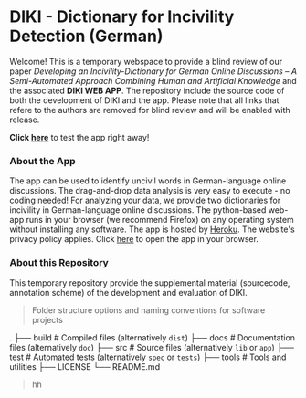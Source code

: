 # DIKI - Dictionary for Incivility Detection (German)

Welcome! This is a temporary webspace to provide a blind review of our paper *Developing an Incivility-Dictionary for German Online Discussions – 
A Semi-Automated Approach Combining Human and Artificial Knowledge* and the associated **DIKI WEB APP**. The repository include the source code of both the development of DIKI and the app. Please note that all links that refere to the authors are removed for blind review and will be enabled with release.

**Click [here](https://diki-web-app.herokuapp.com/)** to test the app right away!

### About the App

The app can be used to identify uncivil words in German-language online discussions. The drag-and-drop data analysis is very easy to execute - no coding needed! For analyzing your data, we provide two dictionaries for incivility in German-language online discussions. The python-based web-app runs in your browser (we recommend Firefox) on any operating system without installing any software. The app is hosted by [Heroku](https://www.heroku.com/). The website's privacy policy applies. Click [here](https://diki-web-app.herokuapp.com/) to open the app in your browser. 


### About this Repository

This temporary repository provide the supplemental material (sourcecode, annotation scheme) of the development and evaluation of DIKI. 
> Folder structure options and naming conventions for software projects


  .
  ├── build                   # Compiled files (alternatively `dist`)
  ├── docs                    # Documentation files (alternatively `doc`)
  ├── src                     # Source files (alternatively `lib` or `app`)
  ├── test                    # Automated tests (alternatively `spec` or `tests`)
  ├── tools                   # Tools and utilities
  ├── LICENSE
  └── README.md

> hh
